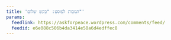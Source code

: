 ```yaml
---
title: 'תגובות לפוסט: "בקש שלום"'
params:
  feedlink: https://askforpeace.wordpress.com/comments/feed/
  feedid: e6e088c506b4da3414e58a6d4edffec8
---
```

